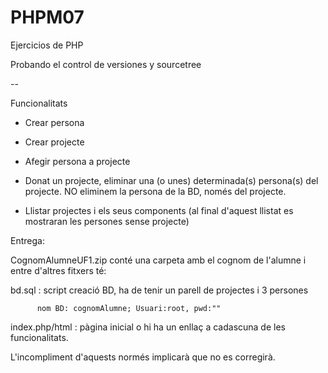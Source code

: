 PHPM07
=======

Ejercicios de PHP 

Probando el control de versiones y sourcetree

--

Funcionalitats

- Crear persona

- Crear projecte

- Afegir persona a projecte

- Donat un projecte, eliminar una (o unes) determinada(s) persona(s) del projecte. NO eliminem la persona de la BD, només del projecte.

- Llistar projectes i els seus components (al final d'aquest llistat es mostraran les persones sense projecte)

 

Entrega:

CognomAlumneUF1.zip conté una carpeta amb el cognom de l'alumne i entre d'altres fitxers té:

bd.sql : script creació BD, ha de tenir un parell de projectes i 3 persones

          nom BD: cognomAlumne; Usuari:root, pwd:""

index.php/html : pàgina inicial o hi ha un enllaç a cadascuna de les funcionalitats.

L'incompliment d'aquests normés implicarà que no es corregirà.
